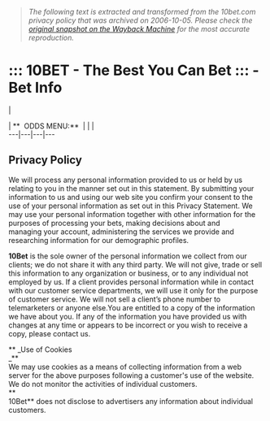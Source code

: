 > *The following text is extracted and transformed from the 10bet.com privacy policy that was archived on 2006-10-05. Please check the [original snapshot on the Wayback Machine](https://web.archive.org/web/20061005180250id_/http%3A//www.10bet.com/10BetClient/InfoCenter/article.aspx%3Fid%3D5) for the most accurate reproduction.*

# ::: 10BET - The Best You Can Bet ::: - Bet Info

| 

| **  ODDS MENU:**  |  |  |   
---|---|---|---  
  
Privacy Policy  
---  
  
  
We will process any personal information provided to us or held by us relating to you in the manner set out in this statement. By submitting your information to us and using our web site you confirm your consent to the use of your personal information as set out in this Privacy Statement. We may use your personal information together with other information for the purposes of processing your bets, making decisions about and managing your account, administering the services we provide and researching information for our demographic profiles.

 **10Bet** is the sole owner of the personal information we collect from our clients; we do not share it with any third party. We will not give, trade or sell this information to any organization or business, or to any individual not employed by us. If a client provides personal information while in contact with our customer service departments, we will use it only for the purpose of customer service. We will not sell a client’s phone number to telemarketers or anyone else.You are entitled to a copy of the information we have about you. If any of the information you have provided us with changes at any time or appears to be incorrect or you wish to receive a copy, please contact us.

 ** _Use of Cookies  
_**  
We may use cookies as a means of collecting information from a web server for the above purposes following a customer's use of the website. We do not monitor the activities of individual customers.  
 **  
10Bet** does not disclose to advertisers any information about individual customers.

